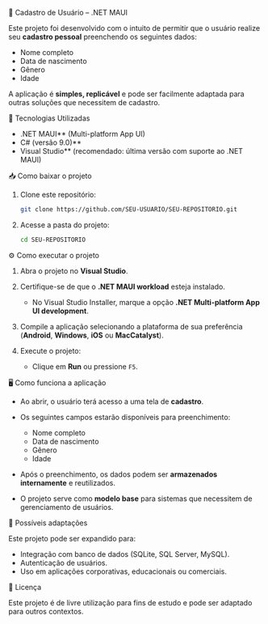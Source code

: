 📌 Cadastro de Usuário – .NET MAUI

Este projeto foi desenvolvido com o intuito de permitir que o usuário realize seu **cadastro pessoal** preenchendo os seguintes dados:

* Nome completo
* Data de nascimento
* Gênero
* Idade

A aplicação é **simples, replicável** e pode ser facilmente adaptada para outras soluções que necessitem de cadastro.

🚀 Tecnologias Utilizadas

* .NET MAUI** (Multi-platform App UI)
* C# (versão 9.0)**
* Visual Studio** (recomendado: última versão com suporte ao .NET MAUI)

📥 Como baixar o projeto

1. Clone este repositório:

   ```bash
   git clone https://github.com/SEU-USUARIO/SEU-REPOSITORIO.git
   ```

2. Acesse a pasta do projeto:

   ```bash
   cd SEU-REPOSITORIO
   ```
⚙️ Como executar o projeto

1. Abra o projeto no **Visual Studio**.
2. Certifique-se de que o **.NET MAUI workload** esteja instalado.

   * No Visual Studio Installer, marque a opção **.NET Multi-platform App UI development**.
3. Compile a aplicação selecionando a plataforma de sua preferência (**Android**, **Windows**, **iOS** ou **MacCatalyst**).
4. Execute o projeto:

   * Clique em **Run** ou pressione `F5`.

🖥️ Como funciona a aplicação

* Ao abrir, o usuário terá acesso a uma tela de **cadastro**.
* Os seguintes campos estarão disponíveis para preenchimento:

  * Nome completo
  * Data de nascimento
  * Gênero
  * Idade
* Após o preenchimento, os dados podem ser **armazenados internamente** e reutilizados.
* O projeto serve como **modelo base** para sistemas que necessitem de gerenciamento de usuários.

🔄 Possíveis adaptações

Este projeto pode ser expandido para:

* Integração com banco de dados (SQLite, SQL Server, MySQL).
* Autenticação de usuários.
* Uso em aplicações corporativas, educacionais ou comerciais.

📜 Licença

Este projeto é de livre utilização para fins de estudo e pode ser adaptado para outros contextos.
